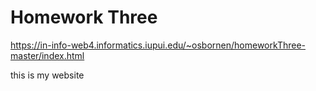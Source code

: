 # Homework Three

https://in-info-web4.informatics.iupui.edu/~osbornen/homeworkThree-master/index.html

this is my website

